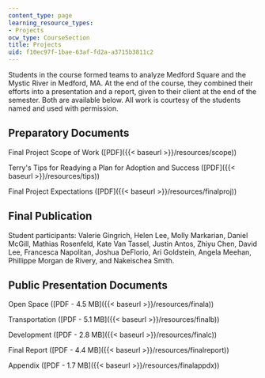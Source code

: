 ```yaml
---
content_type: page
learning_resource_types:
- Projects
ocw_type: CourseSection
title: Projects
uid: f10ec97f-1bae-63af-fd2a-a3715b3811c2
---
```


Students in the course formed teams to analyze Medford Square and the Mystic River in Medford, MA. At the end of the course, they combined their efforts into a presentation and a report, given to their client at the end of the semester. Both are available below. All work is courtesy of the students named and used with permission.

Preparatory Documents
---------------------

Final Project Scope of Work ([PDF]({{< baseurl >}}/resources/scope))

Terry's Tips for Readying a Plan for Adoption and Success ([PDF]({{< baseurl >}}/resources/tips))

Final Project Expectations ([PDF]({{< baseurl >}}/resources/finalproj))

Final Publication
-----------------

Student participants: Valerie Gingrich, Helen Lee, Molly Markarian, Daniel McGill, Mathias Rosenfeld, Kate Van Tassel, Justin Antos, Zhiyu Chen, David Lee, Francesca Napolitan, Joshua DeFlorio, Ari Goldstein, Angela Meehan, Phillippe Morgan de Rivery, and Nakeischea Smith.

Public Presentation Documents
-----------------------------

Open Space ([PDF - 4.5 MB]({{< baseurl >}}/resources/finala))

Transportation ([PDF - 5.1 MB]({{< baseurl >}}/resources/finalb))

Development ([PDF - 2.8 MB]({{< baseurl >}}/resources/finalc))

Final Report ([PDF - 4.4 MB]({{< baseurl >}}/resources/finalreport))

Appendix ([PDF - 1.7 MB]({{< baseurl >}}/resources/finalappdx))
